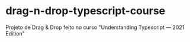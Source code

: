 # drag-n-drop-typescript-course
 Projeto de Drag & Drop feito no curso "Understanding Typescript — 2021 Edition"
